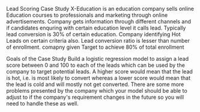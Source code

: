 Lead Scoring Case Study
X-Education is an education company sells online Education courses to professionals and marketing through online advertisements. Company gets information through different channels and if candidates enquring with certain education level it calls lead. Typically lead conversion is 30% of certain education. Company identifying Hot Leads on certain criteria also. Lead conversion ratio is lesser than number of enrollment. comapny given Target to achieve 80% of total enrollment

Goals of the Case Study
Build a logistic regression model to assign a lead score between 0 and 100 to each of the leads which can be used by the company to target potential leads. A higher score would mean that the lead is hot, i.e. is most likely to convert whereas a lower score would mean that the lead is cold and will mostly not get converted.
There are some more problems presented by the company which your model should be able to adjust to if the company's requirement changes in the future so you will need to handle these as well.
